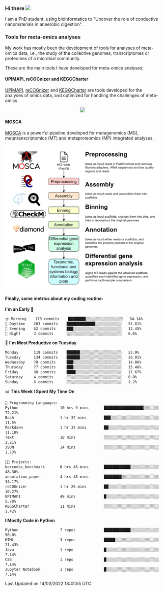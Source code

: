 ### Hi there <img src="https://media.giphy.com/media/hvRJCLFzcasrR4ia7z/giphy.gif" width="25px">

I am a PhD student, using bioinformatics to "Uncover the role of conductive nanomaterials in anaerobic digestion".

### Tools for meta-omics analyses

My work has mostly been the development of tools for analyses of meta-omics data, i.e., the study of the collective genomes, transcriptomes or proteomes of a microbial community.

These are the main tools I have developed for meta-omics analyses:

#### UPIMAPI, reCOGnizer and KEGGCharter

[UPIMAPI](https://github.com/iquasere/UPIMAPI), [reCOGnizer](https://github.com/iquasere/reCOGnizer) and [KEGGCharter](https://github.com/iquasere/KEGGCharter) are tools developed for the analyses of omics data, and optimized for handling the challenges of meta-omics.

<p align="center">
    <img src="assets/annotation_paper.png">
</p>

#### MOSCA

[MOSCA](https://github.com/iquasere/MOSCA) is a powerful pipeline developed for metagenomics (MG), metatranscriptomics (MT) and metaproteomics (MP) integrated analyses.

<p align="center">
    <img src="assets/mosca_workflow.png" align="center" width="700">
</p>


#### Finally, some metrics about my coding routine:

<!--START_SECTION:waka-->
**I'm an Early 🐤** 

```text
🌞 Morning    170 commits    ████████░░░░░░░░░░░░░░░░░   34.14% 
🌆 Daytime    263 commits    █████████████░░░░░░░░░░░░   52.81% 
🌃 Evening    62 commits     ███░░░░░░░░░░░░░░░░░░░░░░   12.45% 
🌙 Night      3 commits      ░░░░░░░░░░░░░░░░░░░░░░░░░   0.6%

```
📅 **I'm Most Productive on Tuesday** 

```text
Monday       119 commits    ██████░░░░░░░░░░░░░░░░░░░   23.9% 
Tuesday      134 commits    ██████░░░░░░░░░░░░░░░░░░░   26.91% 
Wednesday    70 commits     ███░░░░░░░░░░░░░░░░░░░░░░   14.06% 
Thursday     77 commits     ███░░░░░░░░░░░░░░░░░░░░░░   15.46% 
Friday       88 commits     ████░░░░░░░░░░░░░░░░░░░░░   17.67% 
Saturday     4 commits      ░░░░░░░░░░░░░░░░░░░░░░░░░   0.8% 
Sunday       6 commits      ░░░░░░░░░░░░░░░░░░░░░░░░░   1.2%

```


📊 **This Week I Spent My Time On** 

```text
💬 Programming Languages: 
Python                   10 hrs 9 mins       ██████████████████░░░░░░░   72.21% 
Bash                     1 hr 37 mins        ███░░░░░░░░░░░░░░░░░░░░░░   11.5% 
Markdown                 1 hr 34 mins        ██░░░░░░░░░░░░░░░░░░░░░░░   11.18% 
Text                     18 mins             ░░░░░░░░░░░░░░░░░░░░░░░░░   2.21% 
JSON                     14 mins             ░░░░░░░░░░░░░░░░░░░░░░░░░   1.73%

🐱‍💻 Projects: 
barcodes_benchmark       6 hrs 48 mins       ████████████░░░░░░░░░░░░░   48.36% 
annotation_paper         4 hrs 48 mins       ████████░░░░░░░░░░░░░░░░░   34.17% 
reCOGnizer               1 hr 26 mins        ██░░░░░░░░░░░░░░░░░░░░░░░   10.27% 
UPIMAPI                  48 mins             █░░░░░░░░░░░░░░░░░░░░░░░░   5.78% 
KEGGCharter              11 mins             ░░░░░░░░░░░░░░░░░░░░░░░░░   1.42%

```

**I Mostly Code in Python** 

```text
Python                   7 repos             ████████████░░░░░░░░░░░░░   50.0% 
HTML                     3 repos             █████░░░░░░░░░░░░░░░░░░░░   21.43% 
Java                     1 repo              █░░░░░░░░░░░░░░░░░░░░░░░░   7.14% 
CSS                      1 repo              █░░░░░░░░░░░░░░░░░░░░░░░░   7.14% 
Jupyter Notebook         1 repo              █░░░░░░░░░░░░░░░░░░░░░░░░   7.14%

```



 Last Updated on 14/03/2022 18:41:55 UTC
<!--END_SECTION:waka-->
